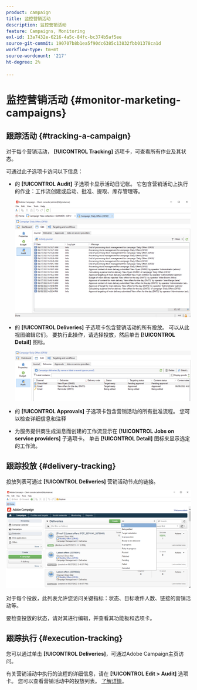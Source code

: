 ```yaml
---
product: campaign
title: 监控营销活动
description: 监控营销活动
feature: Campaigns, Monitoring
exl-id: 13a7432e-6216-4a5c-84fc-bc374b5af5ee
source-git-commit: 190707b8b1ea5f90dc6385c13832fbb01378ca1d
workflow-type: tm+mt
source-wordcount: '217'
ht-degree: 2%

---
```


# 监控营销活动 {#monitor-marketing-campaigns}

## 跟踪活动 {#tracking-a-campaign}

对于每个营销活动， **[!UICONTROL Tracking]** 选项卡，可查看所有作业及其状态。

可通过此子选项卡访问以下信息：

* 的 **[!UICONTROL Audit]** 子选项卡显示活动日记帐。 它包含营销活动上执行的作业：工作流创建或启动、批准、提取、库存管理等。

   ![](assets/campaign-audit-tab.png)

* 的 **[!UICONTROL Deliveries]** 子选项卡包含营销活动的所有投放。 可以从此视图编辑它们。 要执行此操作，请选择投放，然后单击 **[!UICONTROL Detail]** 图标。

   ![](assets/campaign-delivery-tab.png)

* 的 **[!UICONTROL Approvals]** 子选项卡包含营销活动的所有批准流程。 您可以检查详细信息和注释

* 为服务提供商生成消息而创建的工作流显示在 **[!UICONTROL Jobs on service providers]** 子选项卡。 单击 **[!UICONTROL Detail]** 图标来显示选定的工作流。

## 跟踪投放 {#delivery-tracking}

投放列表可通过 **[!UICONTROL Deliveries]** 营销活动节点的链接。

![](assets/filter-deliveries-from-homepage.png)

对于每个投放，此列表允许您访问关键指标：状态、目标收件人数、链接的营销活动等。

要检查投放的状态，请对其进行编辑，并查看其功能板和选项卡。

<!--
>[!NOTE]
>
>Information concerning delivery details is available in [this section](../../delivery/using/about-message-tracking.md) section.
-->

## 跟踪执行 {#execution-tracking}

您可以通过单击 **[!UICONTROL Deliveries]**，可通过Adobe Campaign主页访问。

有关营销活动中执行的流程的详细信息，请在 **[!UICONTROL Edit > Audit]** 选项卡。 您可以查看营销活动中的投放列表。 [了解详情](#tracking-a-campaign)。
